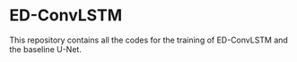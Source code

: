 # ED-ConvLSTM
This repository contains all the codes for the training of ED-ConvLSTM and the baseline U-Net.
